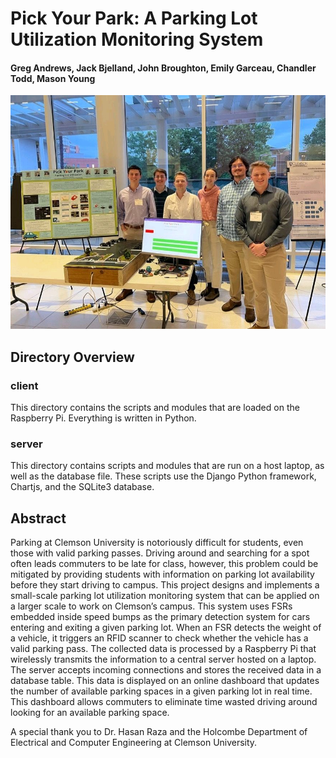 # Pick Your Park: A Parking Lot Utilization Monitoring System
#### Greg Andrews, Jack Bjelland, John Broughton, Emily Garceau, Chandler Todd, Mason Young

![From left to right: Chandler, Jack, John, Emily, Greg, Mason](https://github.com/garceauemily/PickYourPark/blob/main/posternight.jpg)

## Directory Overview
### client

This directory contains the scripts and modules that are loaded on the Raspberry Pi. Everything is written in Python.

### server

This directory contains scripts and modules that are run on a host laptop, as well as the database file. These scripts use the Django Python framework, Chartjs, and the SQLite3 database.

## Abstract

Parking at Clemson University is notoriously difficult for students, even those with valid parking passes. Driving around and searching for a spot often leads commuters to be late for class, however, this problem could be mitigated by providing students with information on parking lot availability before they start driving to campus. This project designs and implements a small-scale parking lot utilization monitoring system that can be applied on a larger scale to work on Clemson’s campus. This system uses FSRs embedded inside speed bumps as the primary detection system for cars entering and exiting a given parking lot. When an FSR detects the weight of a vehicle, it triggers an RFID scanner to check whether the vehicle has a valid parking pass. The collected data is processed by a Raspberry Pi that wirelessly transmits the information to a central server hosted on a laptop. The server accepts incoming connections and stores the received data in a database table. This data is displayed on an online dashboard that updates the number of available parking spaces in a given parking lot in real time. This dashboard allows commuters to eliminate time wasted driving around looking for an available parking space.

A special thank you to Dr. Hasan Raza and the Holcombe Department of Electrical and Computer Engineering at Clemson University.
